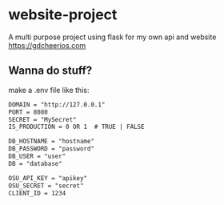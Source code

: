# website-project
A multi purpose project using flask for my own api and website
https://gdcheerios.com

## Wanna do stuff?
make a .env file like this:
```txt
DOMAIN = "http://127.0.0.1"
PORT = 8080
SECRET = "MySecret"
IS_PRODUCTION = 0 OR 1  # TRUE | FALSE

DB_HOSTNAME = "hostname"
DB_PASSWORD = "password"
DB_USER = "user"
DB = "database"

OSU_API_KEY = "apikey"
OSU_SECRET = "secret"
CLIENT_ID = 1234
```
